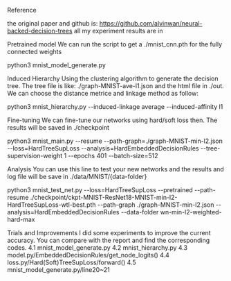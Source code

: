 Reference

the original paper and github is: https://github.com/alvinwan/neural-backed-decision-trees
all my experiment results are in 

Pretrained model
We can run the script to get a ./mnist_cnn.pth for the fully connected weights

python3 mnist_model_generate.py

Induced Hierarchy
Using the clustering algorithm to generate the decision tree. The tree file is like: ./graph-MNIST-ave-l1.json and the html file in ./out. We can choose the distance metrice and linkage method as follow:

python3 mnist_hierarchy.py --induced-linkage average --induced-affinity l1

Fine-tuning
We can fine-tune our networks using hard/soft loss then. The results will be saved in ./checkpoint

python3 mnist_main.py --resume --path-graph=./graph-MNIST-min-l2.json --loss=HardTreeSupLoss --analysis=HardEmbeddedDecisionRules --tree-supervision-weight 1 --epochs 401 --batch-size=512

Analysis
You can use this line to test your new networks and the results and log file will be save in ./data/MNIST/{data-folder}

python3 mnist_test_net.py --loss=HardTreeSupLoss --pretrained --path-resume ./checkpoint/ckpt-MNIST-ResNet18-MNIST-min-l2-HardTreeSupLoss-wtl-best.pth --path-graph ./graph-MNIST-min-l2.json --analysis=HardEmbeddedDecisionRules --data-folder wn-min-l2-weighted-hard-max

Trials and Improvements
I did some experiments to improve the current accuracy. You can compare with the report and find the corresponding codes.
4.1 mnist_model_generate.py
4.2 mnist_hierarchy.py
4.3 model.py/EmbeddedDecisionRules/get_node_logits()
4.4 loss.py/Hard(Soft)TreeSupLoss/forward()
4.5 mnist_model_generate.py/line20~21

